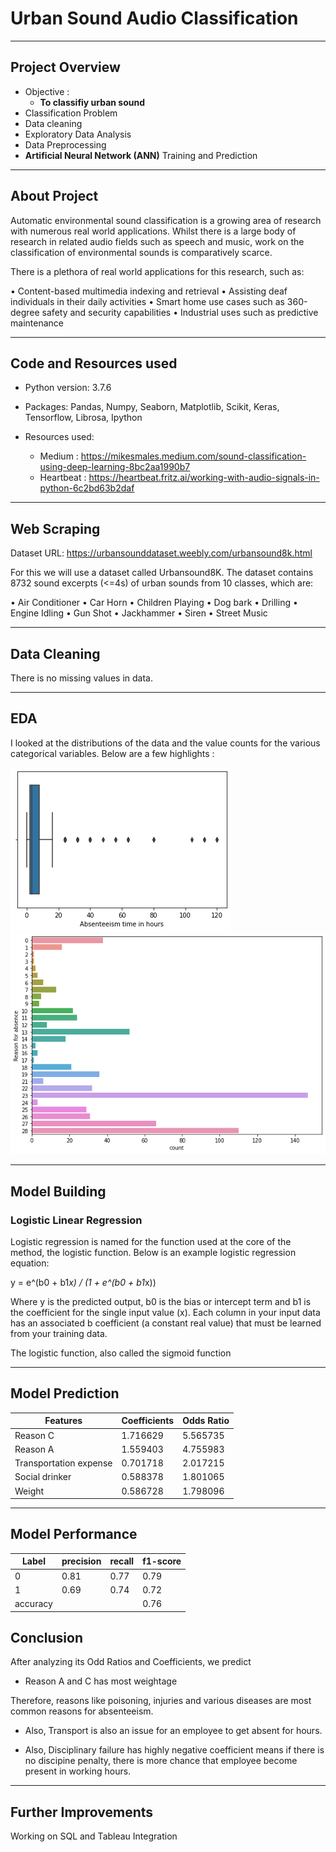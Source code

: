 #  Urban Sound Audio Classification

---

## Project Overview

- Objective : 
  - **To classifiy urban sound**
- Classification Problem
- Data cleaning
- Exploratory Data Analysis
- Data Preprocessing
- **Artificial Neural Network (ANN)** Training and Prediction

---
## About Project

Automatic environmental sound classification is a growing area of research with numerous real world applications. Whilst there is a large body of research in related audio fields such as speech and music, work on the classification of environmental sounds is comparatively scarce.

There is a plethora of real world applications for this research, such as:

• Content-based multimedia indexing and retrieval
• Assisting deaf individuals in their daily activities
• Smart home use cases such as 360-degree safety and security capabilities
• Industrial uses such as predictive maintenance

---
## Code and Resources used

- Python version: 3.7.6
- Packages: Pandas, Numpy, Seaborn, Matplotlib, Scikit, Keras, Tensorflow, Librosa, Ipython
- Resources used:

  * Medium : https://mikesmales.medium.com/sound-classification-using-deep-learning-8bc2aa1990b7
  * Heartbeat : https://heartbeat.fritz.ai/working-with-audio-signals-in-python-6c2bd63b2daf

---
## Web Scraping

Dataset URL: https://urbansounddataset.weebly.com/urbansound8k.html

For this we will use a dataset called Urbansound8K. The dataset contains 8732 sound excerpts (<=4s) of urban sounds from 10 classes, which are:

• Air Conditioner
• Car Horn
• Children Playing
• Dog bark
• Drilling
• Engine Idling
• Gun Shot
• Jackhammer
• Siren
• Street Music

---
## Data Cleaning

There is no missing values in data.

---
## EDA

I looked at the distributions of the data and the value counts for the various categorical variables. Below are a few highlights :

![](https://github.com/SidSolanki28/Absenteeism-at-Work/blob/master/Images/download%20(1).png)
![](https://github.com/SidSolanki28/Absenteeism-at-Work/blob/master/Images/download%20(2).png)

---
## Model Building

### Logistic Linear Regression

Logistic regression is named for the function used at the core of the method, the logistic function.
Below is an example logistic regression equation:

y = e^(b0 + b1*x) / (1 + e^(b0 + b1*x))

Where y is the predicted output, b0 is the bias or intercept term and b1 is the coefficient for the single input value (x). Each column in your input data has an associated b coefficient (a constant real value) that must be learned from your training data.

The logistic function, also called the sigmoid function

---
## Model Prediction

| Features| Coefficients | Odds Ratio 
| ----------- | ----------- | --------- |
| Reason C | 1.716629 | 5.565735 |
| Reason A | 1.559403 | 4.755983 |
| Transportation expense	| 0.701718	| 2.017215 |
|	Social drinker | 0.588378	| 1.801065 |
|	Weight	| 0.586728 | 1.798096 | 

---
## Model Performance

| Label | precision | recall |  f1-score 
| ----------- | ----------- | --------- | ------- |
| 0 | 0.81 | 0.77 | 0.79 |
| 1 | 0.69 | 0.74 | 0.72 |
| accuracy |  |   | 0.76 |    

## Conclusion

After analyzing its Odd Ratios and Coefficients, we predict

- Reason A and C has most weightage

Therefore, reasons like poisoning, injuries and various diseases are most common reasons for absenteeism.

- Also, Transport is also an issue for an employee to get absent for hours.

- Also, Disciplinary failure has highly negative coefficient means if there is no discipine penalty, there is more chance that employee become present in working hours.

---

## Further Improvements

Working on SQL and Tableau Integration
